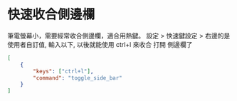 # 快速收合側邊欄

筆電螢幕小，需要經常收合側邊欄，適合用熱鍵。
設定 > 快速鍵設定 > 右邊的是使用者自訂值, 輸入以下,
以後就能使用 ctrl+l 來收合 打開 側邊欄了


```json
[
    {
        "keys": ["ctrl+l"],
        "command": "toggle_side_bar"
    }
]
```


